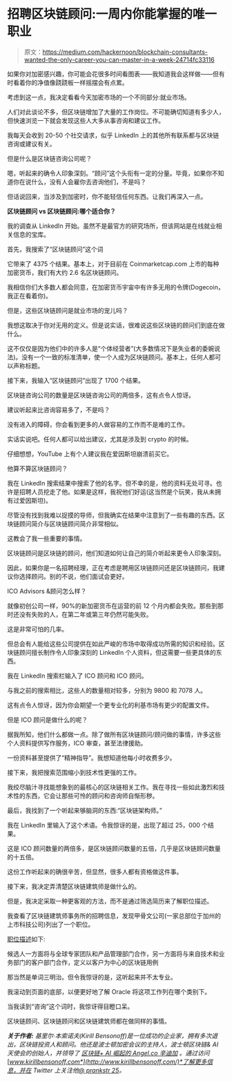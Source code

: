 # 招聘区块链顾问:一周内你能掌握的唯一职业

> 原文：<https://medium.com/hackernoon/blockchain-consultants-wanted-the-only-career-you-can-master-in-a-week-24714fc33116>

如果你对加密感兴趣，你可能会花很多时间看图表——我知道我会这样做——但有时看着你的净值像跷跷板一样摇摆会有点累。

考虑到这一点，我决定看看今天加密市场的一个不同部分:就业市场。

人们对此谈论不多，但区块链增加了大量的工作岗位。不可能确切知道有多少人，但快速浏览一下就会发现这些人大多从事咨询和建议工作。

我每天会收到 20-50 个社交请求，似乎 LinkedIn 上的其他所有联系都与区块链咨询或建议有关。

但是什么是区块链咨询公司呢？

嗯，听起来的确令人印象深刻。“顾问”这个头衔有一定的分量。毕竟，如果你不知道你在说什么，没有人会雇你去咨询他们，不是吗？

但话说回来，当涉及到加密时，你不能轻信任何东西。让我们再深入一点。

**区块链顾问 vs 区块链顾问:哪个适合你？**

我的调查从 LinkedIn 开始。虽然不是最官方的研究场所，但该网站是在线就业相关信息的宝库。

首先，我搜索了“区块链顾问”这个词

它带来了 4375 个结果。基本上，对于目前在 Coinmarketcap.com 上市的每种加密货币，我们有大约 2.6 名区块链顾问。

我相信你们大多数人都会同意，在加密货币宇宙中有许多无用的令牌(Dogecoin，我正在看着你)。

但是，这些区块链顾问是就业市场的宠儿吗？

我想这取决于你对无用的定义。但是说实话，很难说这些区块链的顾问们到底在做什么。

这不仅仅是因为他们中的许多人是“个体经营者”(大多数情况下是失业者的委婉说法)。没有一个一致的标准清单，使一个人成为区块链顾问。基本上，任何人都可以声称标题。

接下来，我输入“区块链顾问”出现了 1700 个结果。

区块链咨询公司的数量是区块链咨询公司的两倍多，这有点令人惊讶。

建议听起来比咨询容易多了，不是吗？

没有进入的障碍，你会看到更多的人做容易的工作而不是难的工作。

实话实说吧。任何人都可以给出建议，尤其是涉及到 crypto 的时候。

仔细想想，YouTube 上有个人建议我在爱因斯坦崩溃前买它。

他算不算区块链顾问？

我在 LinkedIn 搜索结果中搜索了他的名字。但不幸的是，他的资料无处可寻。也许是招聘人员挖走了他。如果是这样，我祝他们好运(这当然是个玩笑，我从未拥有过爱因斯坦)。

尽管没有找到我难以捉摸的导师，但我确实在结果中注意到了一些有趣的东西。区块链顾问简介与区块链顾问简介非常相似。

这教会了我一些重要的事情。

区块链顾问是区块链的顾问，他们知道如何让自己的简介听起来更令人印象深刻。

因此，如果你是一名招聘经理，正在考虑是聘用区块链顾问还是区块链顾问，我建议你选择顾问。别的不说，他们面试会更好。

ICO Advisors &顾问怎么样？

就像初创公司一样，90%的新加密货币在运营的前 12 个月内都会失败。那些到那时还没有失败的人，在第二年或第三年仍然可能失败。

这是非常可怕的几率。

但总会有人能给这些公司提供在如此严峻的市场中取得成功所需的知识和经验。区块链顾问擅长制作令人印象深刻的 LinkedIn 个人资料，但这需要一些更具体的东西。

我在 LinkedIn 搜索栏输入了 ICO 顾问和 ICO 顾问。

与我之前的搜索相比，这些人的数量相对较多，分别为 9800 和 7078 人。

这有点令人惊讶，因为你会期望一个更专业化的利基市场有更少的配置文件。

但是 ICO 顾问是做什么的呢？

据我所知，他们什么都做一点。除了做所有区块链顾问/顾问做的事情，许多这些个人资料提供写作服务，ICO 审查，甚至法律援助。

一份资料甚至提供了“精神指导”。我想知道他每小时收费多少。

接下来，我把搜索范围缩小到技术性更强的工作。

我绞尽脑汁寻找能想象到的最核心的区块链相关工作。我在寻找一些如此激烈和技术性的东西，它会让那些可怜的顾问和咨询师自惭形秽。

最后，我找到了一个听起来够脑洞的东西:“区块链架构师。”

我在 LinkedIn 里输入了这个术语。令我惊讶的是，出现了超过 25，000 个结果。

这是 ICO 顾问数量的两倍多，是区块链顾问数量的五倍，几乎是区块链顾问数量的十五倍。

这份工作听起来的确很辛苦，但显然，很多人都有资格做这件事。

接下来，我决定弄清楚区块链建筑师是做什么的。

但是，我决定采取一种更客观的方法，而不是通过筛选简历来了解职位描述。

我查看了区块链建筑师事务所的招聘信息，发现甲骨文公司(一家总部位于加州的上市科技公司)列出了一个职位。

[职位描述](https://oracle.taleo.net/careersection/2/jobdetail.ftl?requisitionno=295626)如下:

候选人一方面将与全球专家团队和产品管理部门合作，另一方面将与来自技术和业务部门的客户部门合作，定义以客户为中心的区块链用例

那当然是单词三明治。但令我惊讶的是，这听起来并不太专业。

我滚动到页面的底部，以便更好地了解 Oracle 将这项工作列在哪个类别下。

当我读到“咨询”这个词时，我惊讶得目瞪口呆。

区块链顾问、区块链顾问和区块链建筑师都在做同样的事情。

***关于作者:*** *基里尔·本索诺夫(Kirill Bensonoff)是一位成功的企业家，拥有多次退出，区块链投资人和顾问。他还是波士顿加密会议的主持人，波士顿区块链& AI 天使会的创始人，并领导了* [*区块链+ AI 崛起的 Angel.co 辛迪加*](https://angel.co/l/29VgTG) *。通过访问*[*www.kirillbensonoff.com*](http://www.kirillbensonoff.com/)*了解更多信息，并在 Twitter 上关注他*[*@ prankstr 25*](https://twitter.com/prankstr25)*。*